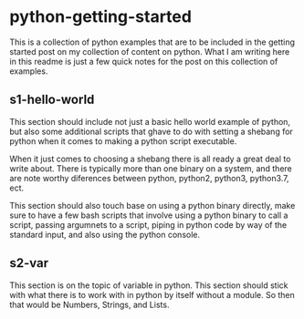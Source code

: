 # python-getting-started

This is a collection of python examples that are to be included in the getting started post on my collection of content on python. What I am writing here in this readme is just a few quick notes for the post on this collection of examples.

## s1-hello-world

This section should include not just a basic hello world example of python, but also some additional scripts that ghave to do with setting a shebang for python when it comes to making a python script executable. 

When it just comes to choosing a shebang there is all ready a great deal to write about. There is typically more than one binary on a system, and there are note worthy diferences between python, python2, python3, python3.7, ect.

This section should also touch base on using a python binary directly, make sure to have a few bash scripts that involve using a python binary to call a script, passing argumnets to a script, piping in python code by way of the standard input, and also using the python console.

## s2-var

This section is on the topic of variable in python. This section should stick with what there is to work with in python by itself without a module. So then that would be Numbers, Strings, and Lists.